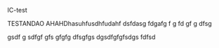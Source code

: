 IC-test

TESTANDAO AHAHDhasuhfusdhfudahf
dsfdasg
fdgafg
f
g
fd
gf
g
dfsg

gsdf
g
sdfgf
gfs
gfgfg
dfsgfgs
dgsdfgfgfsdgs
fdfsd
